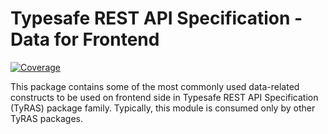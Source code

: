 # Typesafe REST API Specification - Data for Frontend

[![Coverage](https://codecov.io/gh/ty-ras/data/branch/main/graph/badge.svg?flag=data-frontend)](https://codecov.io/gh/ty-ras/data)

This package contains some of the most commonly used data-related constructs to be used on frontend side in Typesafe REST API Specification (TyRAS) package family.
Typically, this module is consumed only by other TyRAS packages.
